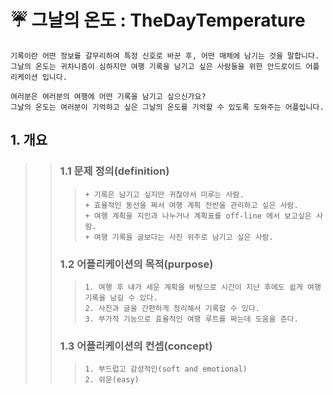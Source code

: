    # :umbrella: 그날의 온도 : TheDayTemperature

```
기록이란 어떤 정보를 갈무리하여 특정 신호로 바꾼 후, 어떤 매체에 남기는 것을 말합니다.
그날의 온도는 귀차니즘이 심하지만 여행 기록을 남기고 싶은 사람들을 위한 안드로이드 어플리케이션 입니다.

여러분은 여러분의 여행에 어떤 기록을 남기고 싶으신가요?
그날의 온도는 여러분이 기억하고 싶은 그날의 온도를 기억할 수 있도록 도와주는 어플입니다.
```
   
## 1. 개요
>> ### 1.1 문제 정의(definition)
>>> ```
>>>+ 기록은 남기고 싶지만 귀찮아서 미루는 사람.
>>>+ 효율적인 동선을 짜서 여행 계획 전반을 관리하고 싶은 사람.
>>>+ 여행 계획을 지인과 나누거나 계획표를 off-line 에서 보고싶은 사람.
>>>+ 여행 기록을 글보다는 사진 위주로 남기고 싶은 사람.
>>> ```
>> ### 1.2 어플리케이션의 목적(purpose)
>>> ```
>>>1. 여행 후 내가 세운 계획을 바탕으로 시간이 지난 후에도 쉽게 여행 기록을 남길 수 있다.
>>>2. 사진과 글을 간편하게 정리해서 기록할 수 있다.
>>>3. 부가적 기능으로 효율적인 여행 루트를 짜는데 도움을 준다.
>>> ```
>> ### 1.3 어플리케이션의 컨셉(concept)
>>> ```
>>>1. 부드럽고 감성적인(soft and emotional)
>>>2. 쉬운(easy)
>>> ```

